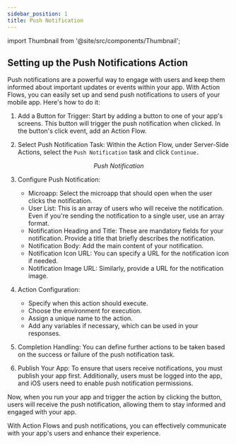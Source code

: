 ```yaml
---
sidebar_position: 1
title: Push Notification
---
```

import Thumbnail from '@site/src/components/Thumbnail';

## Setting up the Push Notifications Action 

Push notifications are a powerful way to engage with users and keep them informed about important updates or events within your app. With Action Flows, you can easily set up and send push notifications to users of your mobile app. Here's how to do it:

1. Add a Button for Trigger: Start by adding a button to one of your app's screens. This button will trigger the push notification when clicked. In the button's click event, add an Action Flow.

2. Select Push Notification Task: Within the Action Flow, under Server-Side Actions, select the `Push Notification` task and click `Continue.`

<figure>
<Thumbnail src="/img/reference/actionflow-blocks/push-notification/push-notification.png" alt="Push Notification" />
<figcaption align='center'><i>Push Notification</i></figcaption>
</figure>

3. Configure Push Notification:
   - Microapp: Select the microapp that should open when the user clicks the notification.
   - User List: This is an array of users who will receive the notification. Even if you're sending the notification to a single user, use an array format.
   - Notification Heading and Title: These are mandatory fields for your notification. Provide a title that briefly describes the notification.
   - Notification Body: Add the main content of your notification.
   - Notification Icon URL: You can specify a URL for the notification icon if needed.
   - Notification Image URL: Similarly, provide a URL for the notification image.
   
4. Action Configuration:
   - Specify when this action should execute.
   - Choose the environment for execution.
   - Assign a unique name to the action.
   - Add any variables if necessary, which can be used in your responses.

<figure>
<Thumbnail src="/img/reference/actionflow-blocks/push-notification/action.png" alt="push-notification" />
</figure>

5. Completion Handling: You can define further actions to be taken based on the success or failure of the push notification task.

6. Publish Your App: To ensure that users receive notifications, you must publish your app first. Additionally, users must be logged into the app, and iOS users need to enable push notification permissions.

Now, when you run your app and trigger the action by clicking the button, users will receive the push notification, allowing them to stay informed and engaged with your app.

<figure>
<Thumbnail src="/img/reference/actionflow-blocks/push-notification/preview.jpeg" alt="push-notification" />
</figure>


With Action Flows and push notifications, you can effectively communicate with your app's users and enhance their experience.
